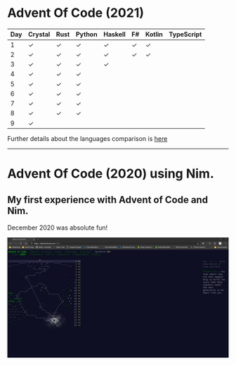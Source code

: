 # Advent Of Code (2021) 

| Day | Crystal   | Rust      | Python   | Haskell  | F#       | Kotlin    | TypeScript    | 
|-----|-----------|-----------|----------|----------|----------|-----------|---------------|
| 1   | &#10003;  | &#10003;  | &#10003; | &#10003; | &#10003; | &#10003;  |               |
| 2   | &#10003;  | &#10003;  | &#10003; | &#10003; | &#10003; | &#10003;  |               |
| 3   | &#10003;  | &#10003;  | &#10003; | &#10003; |          |           |               |
| 4   | &#10003;  | &#10003;  | &#10003; |          |          |           |               |
| 5   | &#10003;  | &#10003;  | &#10003; |          |          |           |               |
| 6   | &#10003;  | &#10003;  | &#10003; |          |          |           |               |
| 7   | &#10003;  | &#10003;  | &#10003; |          |          |           |               |
| 8   | &#10003;  | &#10003;  | &#10003; |          |          |           |               |
| 9   | &#10003;  |           |          |          |          |           |               |

Further details about the languages comparison is [here](https://github.com/pkarthick/AdventOfCode/tree/master/2021)

---

# Advent Of Code (2020) using Nim. 

## My first experience with Advent of Code and Nim. 

December 2020 was absolute fun! 

![Completed Advent of Code 2020](https://github.com/pkarthick/AdventOfCode/blob/master/2020/nim/Completed2020.jpg)
